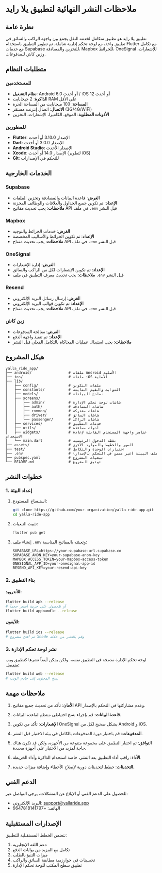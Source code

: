 # ملاحظات النشر النهائية لتطبيق يلا رايد

## نظرة عامة

تطبيق يلا رايد هو تطبيق متكامل لخدمة النقل يجمع بين واجهة الراكب والسائق في تطبيق واحد، مع لوحة تحكم إدارية شاملة. تم تطوير التطبيق باستخدام Flutter مع تكامل مع خدمات Supabase للتخزين والمصادقة، Mapbox للخرائط، OneSignal للإشعارات، وزين كاش للمدفوعات.

## متطلبات النظام

### للمستخدمين
- **نظام التشغيل**: Android 6.0 أو أحدث / iOS 12 أو أحدث
- **الذاكرة**: 2 جيجابايت RAM على الأقل
- **المساحة**: 100 ميجابايت من المساحة الحرة
- **الاتصال**: اتصال إنترنت مستقر (3G/4G/WiFi)
- **الأذونات المطلوبة**: الموقع، الكاميرا، الإشعارات، التخزين

### للمطورين
- **Flutter**: الإصدار 3.10.0 أو أحدث
- **Dart**: الإصدار 3.0.0 أو أحدث
- **Android Studio**: الإصدار الأحدث
- **Xcode**: الإصدار 14.0 أو أحدث (لتطوير iOS)
- **Git**: للتحكم في الإصدارات

## الخدمات الخارجية

### Supabase
- **الغرض**: قاعدة البيانات والمصادقة وتخزين الملفات
- **الإعداد**: تم تكوين جميع الجداول والعلاقات والوظائف المخزنة
- **ملاحظات**: يجب تحديث مفاتيح API في ملف `.env` قبل النشر

### Mapbox
- **الغرض**: خدمات الخرائط والتوجيه
- **الإعداد**: تم تكوين الخرائط والأساليب المخصصة
- **ملاحظات**: يجب تحديث مفتاح API في ملف `.env` قبل النشر

### OneSignal
- **الغرض**: إدارة الإشعارات
- **الإعداد**: تم تكوين الإشعارات لكل من الراكب والسائق
- **ملاحظات**: يجب تحديث معرف التطبيق في ملف `.env` قبل النشر

### Resend
- **الغرض**: إرسال رسائل البريد الإلكتروني
- **الإعداد**: تم تكوين قوالب البريد الإلكتروني
- **ملاحظات**: يجب تحديث مفتاح API في ملف `.env` قبل النشر

### زين كاش
- **الغرض**: معالجة المدفوعات
- **الإعداد**: تم تنفيذ واجهة الدفع
- **ملاحظات**: يجب استبدال عمليات المحاكاة بالتكامل الفعلي قبل النشر

## هيكل المشروع

```
yalla_ride_app/
├── android/                 # ملفات Android الأصلية
├── ios/                     # ملفات iOS الأصلية
├── lib/
│   ├── config/              # ملفات التكوين
│   ├── constants/           # الثوابت والقيم الثابتة
│   ├── models/              # نماذج البيانات
│   ├── screens/
│   │   ├── admin/           # شاشات لوحة تحكم الإدارة
│   │   ├── auth/            # شاشات المصادقة
│   │   ├── common/          # شاشات مشتركة
│   │   ├── driver/          # شاشات السائق
│   │   └── passenger/       # شاشات الراكب
│   ├── services/            # خدمات التطبيق
│   ├── utils/               # أدوات مساعدة
│   ├── widgets/             # عناصر واجهة المستخدم القابلة لإعادة الاستخدام
│   └── main.dart            # نقطة الدخول الرئيسية
├── assets/                  # الصور والخطوط والموارد الأخرى
├── test/                    # اختبارات الوحدة والتكامل
├── .env                     # ملف البيئة (غير مضمن في التحكم بالإصدار)
├── pubspec.yaml             # تبعيات المشروع
└── README.md                # توثيق المشروع
```

## خطوات النشر

### 1. إعداد البيئة

1. استنساخ المستودع:
   ```bash
   git clone https://github.com/your-organization/yalla-ride-app.git
   cd yalla-ride-app
   ```

2. تثبيت التبعيات:
   ```bash
   flutter pub get
   ```

3. إنشاء ملف `.env` وتعبئته بالمفاتيح المناسبة:
   ```
   SUPABASE_URL=https://your-supabase-url.supabase.co
   SUPABASE_ANON_KEY=your-supabase-anon-key
   MAPBOX_ACCESS_TOKEN=your-mapbox-access-token
   ONESIGNAL_APP_ID=your-onesignal-app-id
   RESEND_API_KEY=your-resend-api-key
   ```

### 2. بناء التطبيق

#### للأندرويد:
```bash
flutter build apk --release
# أو للحصول على حزمة أصغر حجماً
flutter build appbundle --release
```

#### للآيفون:
```bash
flutter build ios --release
# ثم افتح مشروع Xcode وقم بالنشر من خلاله
```

### 3. نشر لوحة تحكم الإدارة

لوحة تحكم الإدارة مدمجة في التطبيق نفسه، ولكن يمكن أيضاً نشرها كتطبيق ويب منفصل:

```bash
flutter build web --release
# نسخ المحتوى إلى خادم الويب
```

## ملاحظات مهمة

1. **الأمان**: تأكد من تحديث جميع مفاتيح API وعدم مشاركتها في التحكم بالإصدار.

2. **قاعدة البيانات**: قم بإجراء نسخ احتياطي منتظم لقاعدة البيانات.

3. **الإشعارات**: تأكد من تكوين OneSignal بشكل صحيح لكل من Android و iOS.

4. **المدفوعات**: قم باختبار دورة المدفوعات بالكامل في بيئة الاختبار قبل النشر.

5. **التوافق**: تم اختبار التطبيق على مجموعة متنوعة من الأجهزة، ولكن قد تكون هناك حاجة لمزيد من الاختبار على أجهزة محددة.

6. **الأداء**: راقب أداء التطبيق بعد النشر، خاصة استخدام الذاكرة وأداء الخريطة.

7. **التحديثات**: خطط لتحديثات دورية لإصلاح الأخطاء وإضافة ميزات جديدة.

## الدعم الفني

للحصول على الدعم الفني أو الإبلاغ عن المشكلات، يرجى التواصل عبر:

- البريد الإلكتروني: support@yallaride.app
- الهاتف: +9647818141797

## الإصدارات المستقبلية

تتضمن الخطط المستقبلية للتطبيق:

1. دعم اللغة الإنجليزية
2. تكامل مع المزيد من بوابات الدفع
3. ميزات التنبؤ بالطلب
4. تحسينات في خوارزمية مطابقة السائق والراكب
5. تطبيق سطح المكتب للوحة تحكم الإدارة
